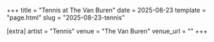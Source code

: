+++
title = "Tennis at The Van Buren"
date = 2025-08-23
template = "page.html"
slug = "2025-08-23-tennis"

[extra]
artist = "Tennis"
venue = "The Van Buren"
venue_url = ""
+++
